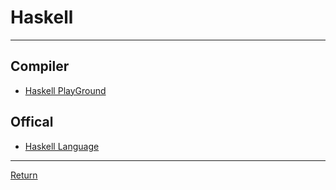 # Haskell

---

## Compiler

- [Haskell PlayGround](https://play.haskell.org/)

## Offical

- [Haskell Language](https://www.haskell.org/)

---

[Return](./../readme.md)
